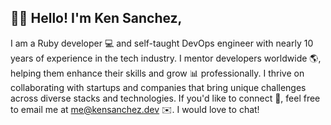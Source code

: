 ## ✌🏼 Hello! I'm Ken Sanchez,


I am a Ruby developer 💻 and self-taught DevOps engineer with nearly 10 years of experience in the tech industry. I mentor developers worldwide 🌎, helping them enhance their skills and grow 📊 professionally. I thrive on collaborating with startups and companies that bring unique challenges across diverse stacks and technologies. If you'd like to connect 📱, feel free to email me at [me@kensanchez.dev](mailto:me@kensanchez.dev) ✉️. I would love to chat!
